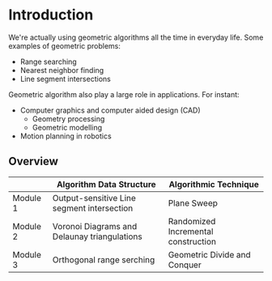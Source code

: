 # Introduction
We're actually using geometric algorithms all the time in everyday life. Some examples of geometric problems:
- Range searching
- Nearest neighbor finding
- Line segment intersections

Geometric algorithm also play a large role in applications. For instant:
- Computer graphics and computer aided design (CAD)
  - Geometry processing
  - Geometric modelling
- Motion planning in robotics

## Overview

|          | Algorithm Data Structure                     | Algorithmic Technique                |
|----------|----------------------------------------------|--------------------------------------|
| Module 1 | Output-sensitive Line segment intersection   | Plane Sweep                          |
| Module 2 | Voronoi Diagrams and Delaunay triangulations | Randomized Incremental construction  |
| Module 3 | Orthogonal range serching                    | Geometric Divide and Conquer         |